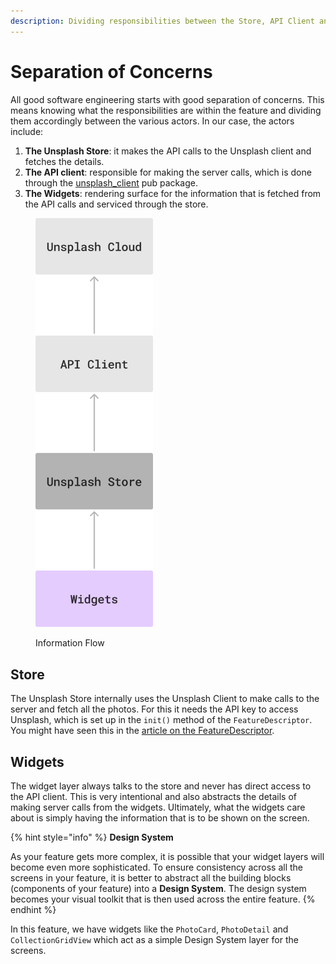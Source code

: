 ```yaml
---
description: Dividing responsibilities between the Store, API Client and Widgets
---
```


# Separation of Concerns

All good software engineering starts with good separation of concerns. This means knowing what the responsibilities are within the feature and dividing them accordingly between the various actors. In our case, the actors include:

1. **The Unsplash Store**: it makes the API calls to the Unsplash client and fetches the details.
2. **The API client**: responsible for making the server calls, which is done through the [unsplash\_client](https://pub.dev/packages/unsplash\_client) pub package.
3. **The Widgets**: rendering surface for the information that is fetched from the API calls and serviced through the store.

<figure><img src="../../.gitbook/assets/image (2).png" alt="" width="188"><figcaption><p>Information Flow</p></figcaption></figure>

## Store

The Unsplash Store internally uses the Unsplash Client to make calls to the server and fetch all the photos. For this it needs the API key to access Unsplash, which is set up in the `init()` method of the `FeatureDescriptor`. You might have seen this in the [article on the FeatureDescriptor](the-featuredescriptor.md).

## Widgets

The widget layer always talks to the store and never has direct access to the API client. This is very intentional and also abstracts the details of making server calls from the widgets. Ultimately, what the widgets care about is simply having the information that is to be shown on the screen.

{% hint style="info" %}
**Design System**

As your feature gets more complex, it is possible that your widget layers will become even more sophisticated. To ensure consistency across all the screens in your feature, it is better to abstract all the building blocks (components of your feature) into a **Design System**. The design system becomes your visual toolkit that is then used across the entire feature.&#x20;
{% endhint %}

In this feature, we have widgets like the `PhotoCard`, `PhotoDetail` and `CollectionGridView` which act as a simple Design System layer for the screens.
